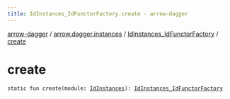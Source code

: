 ```yaml
---
title: IdInstances_IdFunctorFactory.create - arrow-dagger
---
```


[arrow-dagger](../../index.html) / [arrow.dagger.instances](../index.html) / [IdInstances_IdFunctorFactory](index.html) / [create](./create.html)

# create

`static fun create(module: `[`IdInstances`](../-id-instances/index.html)`): `[`IdInstances_IdFunctorFactory`](index.html)